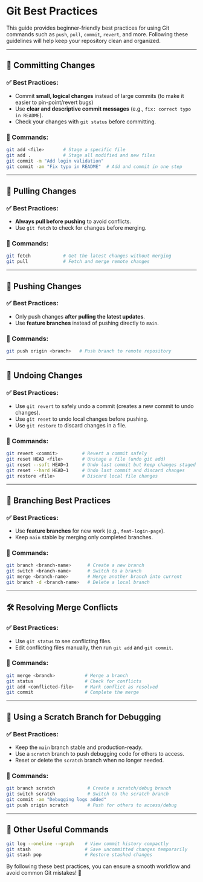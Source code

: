 # Git Best Practices

This guide provides beginner-friendly best practices for using Git commands such as `push`, `pull`, `commit`, `revert`, and more. Following these guidelines will help keep your repository clean and organized.

---

## 📌 **Committing Changes**

### ✅ Best Practices:
- Commit **small, logical changes** instead of large commits (to make it easier to pin-point/revert bugs)
- Use **clear and descriptive commit messages** (e.g., `fix: correct typo in README`).
- Check your changes with `git status` before committing.

### 🔹 Commands:
```sh
git add <file>       # Stage a specific file
git add .            # Stage all modified and new files
git commit -m "Add login validation"
git commit -am "Fix typo in README"  # Add and commit in one step
```

---

## 🔄 **Pulling Changes**

### ✅ Best Practices:
- **Always pull before pushing** to avoid conflicts.
- Use `git fetch` to check for changes before merging.

### 🔹 Commands:
```sh
git fetch            # Get the latest changes without merging
git pull             # Fetch and merge remote changes
```

---

## 🚀 **Pushing Changes**

### ✅ Best Practices:
- Only push changes **after pulling the latest updates**.
- Use **feature branches** instead of pushing directly to `main`.

### 🔹 Commands:
```sh
git push origin <branch>   # Push branch to remote repository
```

---

## 🔁 **Undoing Changes**

### ✅ Best Practices:
- Use `git revert` to safely undo a commit (creates a new commit to undo changes).
- Use `git reset` to undo local changes before pushing.
- Use `git restore` to discard changes in a file.

### 🔹 Commands:
```sh
git revert <commit>         # Revert a commit safely
git reset HEAD <file>       # Unstage a file (undo git add)
git reset --soft HEAD~1     # Undo last commit but keep changes staged
git reset --hard HEAD~1     # Undo last commit and discard changes
git restore <file>          # Discard local file changes
```

---

## 🌳 **Branching Best Practices**

### ✅ Best Practices:
- Use **feature branches** for new work (e.g., `feat-login-page`).
- Keep `main` stable by merging only completed branches.

### 🔹 Commands:
```sh
git branch <branch-name>      # Create a new branch
git switch <branch-name>      # Switch to a branch
git merge <branch-name>       # Merge another branch into current
git branch -d <branch-name>   # Delete a local branch
```

---

## 🛠 **Resolving Merge Conflicts**

### ✅ Best Practices:
- Use `git status` to see conflicting files.
- Edit conflicting files manually, then run `git add` and `git commit`.

### 🔹 Commands:
```sh
git merge <branch>           # Merge a branch
git status                   # Check for conflicts
git add <conflicted-file>    # Mark conflict as resolved
git commit                   # Complete the merge
```

---

## 🔀 **Using a Scratch Branch for Debugging**

### ✅ Best Practices:
- Keep the `main` branch stable and production-ready.
- Use a `scratch` branch to push debugging code for others to access.
- Reset or delete the `scratch` branch when no longer needed.

### 🔹 Commands:
```sh
git branch scratch            # Create a scratch/debug branch
git switch scratch            # Switch to the scratch branch
git commit -am "Debugging logs added"
git push origin scratch       # Push for others to access/debug
```

---

## 🎯 **Other Useful Commands**
```sh
git log --oneline --graph    # View commit history compactly
git stash                    # Save uncommitted changes temporarily
git stash pop                # Restore stashed changes
```

By following these best practices, you can ensure a smooth workflow and avoid common Git mistakes! 🚀